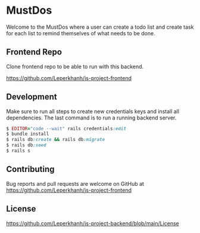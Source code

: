 # MustDos

Welcome to the MustDos where a user can create a todo list and create task for each list to remind themselves of what needs to be done.

## Frontend Repo

Clone frontend repo to be able to run with this backend.

https://github.com/Leperkhanh/js-project-frontend

## Development

Make sure to run all steps to create new credentials keys and install all dependencies. The last command is to run a running backend server.

```ruby
$ EDITOR="code --wait" rails credentials:edit
$ bundle install
$ rails db:create && rails db:migrate
$ rails db:seed
$ rails s
```

## Contributing

Bug reports and pull requests are welcome on GitHub at https://github.com/Leperkhanh/js-project-frontend

## License

https://github.com/Leperkhanh/js-project-backend/blob/main/License
